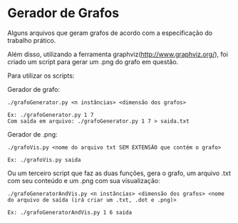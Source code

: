 Gerador de Grafos
=================

Alguns arquivos que geram grafos de acordo com a especificação do trabalho prático.

Além disso, utilizando a ferramenta graphviz(http://www.graphviz.org/), foi criado um script para gerar um .png do grafo em questão.

Para utilizar os scripts:

Gerador de grafo:

	./grafoGenerator.py <n instâncias> <dimensão dos grafos>

	Ex: ./grafoGenerator.py 1 7
	Com saída em arquivo: ./grafoGenerator.py 1 7 > saida.txt

Gerador de .png:

	./grafoVis.py <nome do arquivo txt SEM EXTENSÃO que contém o grafo>
	
	Ex: ./grafoVis.py saida

Ou um terceiro script que faz as duas funções, gera o grafo, um arquivo .txt com seu conteúdo e um .png com sua visualização:

	./grafoGeneratorAndVis.py <n instâncias> <dimensão dos grafos> <nome do arquivo de saída (irá criar um .txt, .dot e .png)>

	Ex: ./grafoGeneratorAndVis.py 1 6 saida
